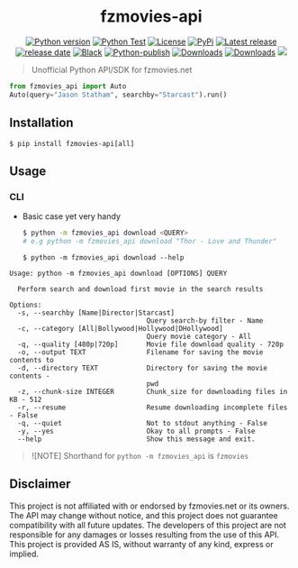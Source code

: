 <h1 align="center">fzmovies-api</h1>

<p align="center">
<a href="#"><img alt="Python version" src="https://img.shields.io/pypi/pyversions/fzmovies-api"/></a>
<a href="https://github.com/Simatwa/fzmovies-api/actions/workflows/python-test.yml"><img src="https://github.com/Simatwa/fzmovies-api/actions/workflows/python-test.yml/badge.svg" alt="Python Test"/></a>
<a href="LICENSE"><img alt="License" src="https://img.shields.io/static/v1?logo=GPL&color=Blue&message=GNUv3&label=License"/></a>
<a href="https://pypi.org/project/fzmovies-api"><img alt="PyPi" src="https://img.shields.io/pypi/v/fzmovies-api"></a>
<a href="https://github.com/Simatwa/fzmovies-api/releases"><img src="https://img.shields.io/github/v/release/Simatwa/fzmovies-api?label=Release&logo=github" alt="Latest release"></img></a>
<a href="https://github.com/Simatwa/fzmovies-api/releases"><img src="https://img.shields.io/github/release-date/Simatwa/fzmovies-api?label=Release date&logo=github" alt="release date"></img></a>
<a href="https://github.com/psf/black"><img alt="Black" src="https://img.shields.io/badge/code%20style-black-000000.svg"/></a>
<a href="https://github.com/Simatwa/fzmovies-api/actions/workflows/python-publish.yml"><img src="https://github.com/Simatwa/fzmovies-api/actions/workflows/python-publish.yml/badge.svg" alt="Python-publish"/></a>
<a href="https://pepy.tech/project/livescore-api"><img src="https://static.pepy.tech/personalized-badge/fzmovies-api?period=total&units=international_system&left_color=grey&right_color=blue&left_text=Downloads" alt="Downloads"></a>
<a href="https://github.com/Simatwa/fzmovies-api/releases/latest"><img src="https://img.shields.io/github/downloads/Simatwa/fzmovies-api/total?label=Asset%20Downloads&color=success" alt="Downloads"></img></a>
<a href="https://hits.seeyoufarm.com"><img src="https://hits.seeyoufarm.com/api/count/incr/badge.svg?url=https%3A%2F%2Fgithub.com/Simatwa/fzmovies-api"/></a>
</p>

> Unofficial Python API/SDK for fzmovies.net

```python
from fzmovies_api import Auto
Auto(query="Jason Statham", searchby="Starcast").run()
```

## Installation

```
$ pip install fzmovies-api[all]
```

## Usage

### CLI

- Basic case yet very handy

   ```sh
   $ python -m fzmovies_api download <QUERY>
   # e.g python -m fzmovies_api download "Thor - Love and Thunder"
   ```

   `$ python -m fzmovies_api download --help`

```
Usage: python -m fzmovies_api download [OPTIONS] QUERY

  Perform search and download first movie in the search results

Options:
  -s, --searchby [Name|Director|Starcast]
                                  Query search-by filter - Name
  -c, --category [All|Bollywood|Hollywood|DHollywood]
                                  Query movie category - All
  -q, --quality [480p|720p]       Movie file download quality - 720p
  -o, --output TEXT               Filename for saving the movie contents to
  -d, --directory TEXT            Directory for saving the movie contents -
                                  pwd
  -z, --chunk-size INTEGER        Chunk_size for downloading files in KB - 512
  -r, --resume                    Resume downloading incomplete files - False
  -q, --quiet                     Not to stdout anything - False
  -y, --yes                       Okay to all prompts - False
  --help                          Show this message and exit.

```

> ![NOTE]
> Shorthand for `python -m fzmovies_api` is `fzmovies`


## Disclaimer

This project is not affiliated with or endorsed by fzmovies.net or its owners. The API may change without notice, and this project does not guarantee compatibility with all future updates. The developers of this project are not responsible for any damages or losses resulting from the use of this API. This project is provided AS IS, without warranty of any kind, express or implied.
